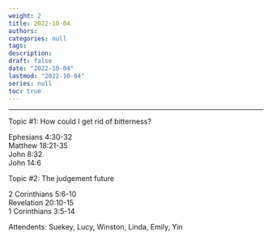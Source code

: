 ```yaml
---
weight: 2
title: 2022-10-04
authors:
categories: null
tags:
description: 
draft: false
date: "2022-10-04"
lastmod: "2022-10-04"
series: null
toc: true
---
```


<!--more-->
---

Topic #1: How could I get rid of bitterness?  

Ephesians 4:30-32  
Matthew 18:21-35  
John 8:32  
John 14:6




Topic #2: The judgement future  

2 Corinthians 5:6-10  
Revelation 20:10-15  
1 Corinthians 3:5-14  



Attendents: Suekey, Lucy, Winston, Linda, Emily, Yin


<script>
	var refTagger = {
		settings: {
			bibleVersion: "KJV" /*hlybblsmpshndtn*/
		}
	}; 

	(function(d, t) {
		var n=d.querySelector('[nonce]');
		refTagger.settings.nonce = n && (n.nonce||n.getAttribute('nonce'));
		var g = d.createElement(t), s = d.getElementsByTagName(t)[0];
		g.src = 'https://api.reftagger.com/v2/RefTagger.js';
		g.nonce = refTagger.settings.nonce;
		s.parentNode.insertBefore(g, s);
	}(document, 'script'));
</script>